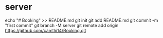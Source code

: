 # server

echo "# Booking" >> README.md
git init
git add README.md
git commit -m "first commit"
git branch -M server
git remote add origin https://github.com/camthi14/Booking.git
